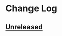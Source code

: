 # Change Log

## [Unreleased]


<!--
## [0.1.0] - 2023-??-??

Initial release.
-->


[Unreleased]: https://github.com/cashapp/paraphrase/compare/0.1.0...HEAD
[0.1.0]: https://github.com/cashapp/paraphrase/releases/tag/0.1.0
